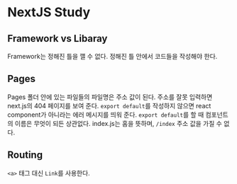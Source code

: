 # NextJS Study

## Framework vs Libaray

Framework는 정해진 틀을 깰 수 없다. 정해진 틀 안에서 코드들을 작성해야 한다.

## Pages

Pages 폴더 안에 있는 파일들의 파일명은 주소 값이 된다. 주소를 잘못 입력하면 next.js의 404 페이지를 보여 준다. `export default`를 작성하지 않으면 react component가 아니라는 에러 메시지를 띄워 준다. `export default`를 할 때 컴포넌트의 이름은 무엇이 되든 상관없다.
index.js는 홈을 뜻하며, `/index` 주소 값을 가질 수 없다.

## Routing

`<a>` 태그 대신 `Link`를 사용한다.
